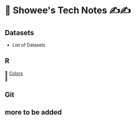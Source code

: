 # 📌 Showee's Tech Notes ✍️✍️

## Datasets
- List of Datasets
## R

📌 [Colors](https://github.com/ShokoLocoMocco/tech-notes/blob/gh-pages/R/colors.md#r-colors-) <br>
📌 

## Git
## more to be added
